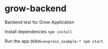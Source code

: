 # grow-backend
Backend test for Grow Application

Install dependencies `npm install`

Run the app `DEBUG=express_example:* npm start`
